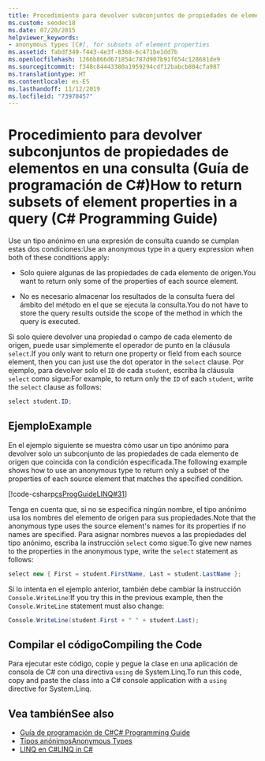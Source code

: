 ```yaml
---
title: Procedimiento para devolver subconjuntos de propiedades de elementos en una consulta - Guía de programación de C#
ms.custom: seodec18
ms.date: 07/20/2015
helpviewer_keywords:
- anonymous types [C#], for subsets of element properties
ms.assetid: fabdf349-f443-4e3f-8368-6c471be1dd7b
ms.openlocfilehash: 1266b866d671854c787d907b91f654c128681de9
ms.sourcegitcommit: f348c84443380a1959294cdf12babcb804cfa987
ms.translationtype: HT
ms.contentlocale: es-ES
ms.lasthandoff: 11/12/2019
ms.locfileid: "73970457"
---
```

# <a name="how-to-return-subsets-of-element-properties-in-a-query-c-programming-guide"></a><span data-ttu-id="ca35a-102">Procedimiento para devolver subconjuntos de propiedades de elementos en una consulta (Guía de programación de C#)</span><span class="sxs-lookup"><span data-stu-id="ca35a-102">How to return subsets of element properties in a query (C# Programming Guide)</span></span>
<span data-ttu-id="ca35a-103">Use un tipo anónimo en una expresión de consulta cuando se cumplan estas dos condiciones:</span><span class="sxs-lookup"><span data-stu-id="ca35a-103">Use an anonymous type in a query expression when both of these conditions apply:</span></span>  
  
- <span data-ttu-id="ca35a-104">Solo quiere algunas de las propiedades de cada elemento de origen.</span><span class="sxs-lookup"><span data-stu-id="ca35a-104">You want to return only some of the properties of each source element.</span></span>  
  
- <span data-ttu-id="ca35a-105">No es necesario almacenar los resultados de la consulta fuera del ámbito del método en el que se ejecuta la consulta.</span><span class="sxs-lookup"><span data-stu-id="ca35a-105">You do not have to store the query results outside the scope of the method in which the query is executed.</span></span>  
  
 <span data-ttu-id="ca35a-106">Si solo quiere devolver una propiedad o campo de cada elemento de origen, puede usar simplemente el operador de punto en la cláusula `select`.</span><span class="sxs-lookup"><span data-stu-id="ca35a-106">If you only want to return one property or field from each source element, then you can just use the dot operator in the `select` clause.</span></span> <span data-ttu-id="ca35a-107">Por ejemplo, para devolver solo el `ID` de cada `student`, escriba la cláusula `select` como sigue:</span><span class="sxs-lookup"><span data-stu-id="ca35a-107">For example, to return only the `ID` of each `student`, write the `select` clause as follows:</span></span>  
  
```csharp  
select student.ID;  
```  
  
## <a name="example"></a><span data-ttu-id="ca35a-108">Ejemplo</span><span class="sxs-lookup"><span data-stu-id="ca35a-108">Example</span></span>  
 <span data-ttu-id="ca35a-109">En el ejemplo siguiente se muestra cómo usar un tipo anónimo para devolver solo un subconjunto de las propiedades de cada elemento de origen que coincida con la condición especificada.</span><span class="sxs-lookup"><span data-stu-id="ca35a-109">The following example shows how to use an anonymous type to return only a subset of the properties of each source element that matches the specified condition.</span></span>  
  
 [!code-csharp[csProgGuideLINQ#31](~/samples/snippets/csharp/VS_Snippets_VBCSharp/csProgGuideLINQ/CS/csRef30LangFeatures_2.cs#31)]  
  
 <span data-ttu-id="ca35a-110">Tenga en cuenta que, si no se especifica ningún nombre, el tipo anónimo usa los nombres del elemento de origen para sus propiedades.</span><span class="sxs-lookup"><span data-stu-id="ca35a-110">Note that the anonymous type uses the source element's names for its properties if no names are specified.</span></span> <span data-ttu-id="ca35a-111">Para asignar nombres nuevos a las propiedades del tipo anónimo, escriba la instrucción `select` como sigue:</span><span class="sxs-lookup"><span data-stu-id="ca35a-111">To give new names to the properties in the anonymous type, write the `select` statement as follows:</span></span>  
  
```csharp  
select new { First = student.FirstName, Last = student.LastName };  
```  
  
 <span data-ttu-id="ca35a-112">Si lo intenta en el ejemplo anterior, también debe cambiar la instrucción `Console.WriteLine`:</span><span class="sxs-lookup"><span data-stu-id="ca35a-112">If you try this in the previous example, then the `Console.WriteLine` statement must also change:</span></span>  
  
```csharp  
Console.WriteLine(student.First + " " + student.Last);  
```  
  
## <a name="compiling-the-code"></a><span data-ttu-id="ca35a-113">Compilar el código</span><span class="sxs-lookup"><span data-stu-id="ca35a-113">Compiling the Code</span></span>  
  
<span data-ttu-id="ca35a-114">Para ejecutar este código, copie y pegue la clase en una aplicación de consola de C# con una directiva `using` de System.Linq.</span><span class="sxs-lookup"><span data-stu-id="ca35a-114">To run this code, copy and paste the class into a C# console application  with a `using` directive for System.Linq.</span></span>
  
## <a name="see-also"></a><span data-ttu-id="ca35a-115">Vea también</span><span class="sxs-lookup"><span data-stu-id="ca35a-115">See also</span></span>

- [<span data-ttu-id="ca35a-116">Guía de programación de C#</span><span class="sxs-lookup"><span data-stu-id="ca35a-116">C# Programming Guide</span></span>](../index.md)
- [<span data-ttu-id="ca35a-117">Tipos anónimos</span><span class="sxs-lookup"><span data-stu-id="ca35a-117">Anonymous Types</span></span>](./anonymous-types.md)
- [<span data-ttu-id="ca35a-118">LINQ en C#</span><span class="sxs-lookup"><span data-stu-id="ca35a-118">LINQ in C#</span></span>](../../linq/index.md)
